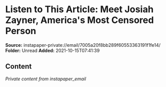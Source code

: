 # Listen to This Article: Meet Josiah Zayner, America's Most Censored Person

**Source:** instapaper-private://email/7005a20f8bb289f60553363191f1fe14/
**Folder:** Unread
**Added:** 2021-10-15T07:41:39




## Content
*Private content from instapaper_email*
